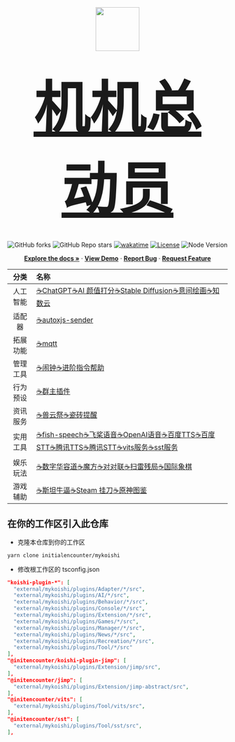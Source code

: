 <div align="center">
  <a href="https://github.com/initialencounter/mykoishi">
    <a href="https://koishi.chat/" target="_blank">
    <img  width="100rem" src="https://koishi.chat/logo.png">
    <h2><div style="font-size: 8rem"><strong>机机总动员</strong></div></h2>
  </a>
  </a>
  <br>
<img alt="GitHub forks" src="https://img.shields.io/github/forks/initialencounter/mykoishi?style=social">
<img alt="GitHub Repo stars" src="https://img.shields.io/github/stars/initialencounter/mykoishi?style=social">
<a href="https://wakatime.com/badge/user/1fad1c74-8ddd-4cac-bfa5-df629d13f085/project/2e8687b6-2874-4e88-8337-20eed806f673"><img src="https://wakatime.com/badge/user/1fad1c74-8ddd-4cac-bfa5-df629d13f085/project/2e8687b6-2874-4e88-8337-20eed806f673.svg" alt="wakatime"></a>
<a href="https://github.com/initialencounter/mykoishi/blob/master/LICENSE"><img src="https://img.shields.io/github/license/initialencounter/mykoishi" alt="License"></a>
<img src="https://img.shields.io/badge/NodeJs-20.8.0-blue" alt="Node Version"></a>
  <p align="center">
    <a href="https://github.com/initialencounter/mykoishi"><strong>Explore the docs »</strong></a>
     ·
    <a href="https://github.com/initialencounter/mykoishi"><strong>View Demo</strong></a>
    ·
    <a href="https://github.com/initialencounter/mykoishi/issues"><strong>Report Bug</strong></a>
    ·
    <a href="https://github.com/initialencounter/mykoishi/issues"><strong>Request Feature</strong></a>
  </p>

|   分类   | 名称    |
| :------: | :---- |
| 人工智能  | [☕ChatGPT](./plugins/AI/davinci-003/readme.md)[☕AI 颜值打分](./plugins/AI/facercg/readme.md)[☕Stable Diffusion](./plugins/AI/sd-taylor/readme.md)[☕意间绘画](./plugins/AI/arcadia/readme.md)[☕知数云](./plugins/AI/arcadia/readme.md) |
| 适配器 | [☕autoxjs-sender](./plugins/Adapter/autoxjs-sender/readme.md)|
| 拓展功能 | [☕mqtt](./plugins/Extension/mqtt/readme.md) |
| 管理工具 | [☕闹钟](./plugins/Manager/clock/readme.md)[☕进阶指令帮助](./plugins/Manager/help-pro/readme.md) |
| 行为预设 | [☕群主插件](./plugins/Behavior/specialtile/readme.md) |
| 资讯服务 | [☕兽云祭](./plugins/News/furbot/readme.md)[☕瓷砖提醒](./plugins/News/gh-tile/readme.md) |
| 实用工具 | [☕fish-speech](./plugins/Tool/fish-speech/readme.md)[☕飞桨语音](./plugins/Tool/paddlespeech/readme.md)[☕OpenAI语音](./plugins/Tool/whisper-asr/readme.md)[☕百度TTS](./plugins/Tool/baidu-tts/readme.md)[☕百度STT](./plugins/Tool/baidu-sst/readme.md)[☕腾讯TTS](./plugins/Tool/tencent-tts/readme.md)[☕腾讯STT](./plugins/Tool/tc-sst/readme.md)[☕vits服务](./plugins/Tool/vits/readme.md)[☕sst服务](./plugins/Tool/sst/readme.md) |
| 娱乐玩法 | [☕数字华容道](./plugins/Recreation/puzzle/readme.md)[☕魔方](./plugins/Recreation/cube/readme.md)[☕对对联](./plugins/Recreation/couplet/readme.md)[☕扫雷残局](./plugins/Recreation/minesweeper-ending/readme.md)[☕国际象棋](./plugins/Recreation/ichess/readme.md) ||
| 游戏辅助 | [☕斯坦牛逼](./plugins/Games/stnb/readme.md)[☕Steam 挂刀](./plugins/Games/steam-trading/readme.md)[☕原神图鉴](./plugins/Games/genshin-atlas/readme.md) |

</div>

## 在你的工作区引入此仓库

- 克隆本仓库到你的工作区

```shell
yarn clone initialencounter/mykoishi
```

- 修改根工作区的 tsconfig.json
```json
"koishi-plugin-*": [
  "external/mykoishi/plugins/Adapter/*/src",
  "external/mykoishi/plugins/AI/*/src",
  "external/mykoishi/plugins/Behavior/*/src",
  "external/mykoishi/plugins/Console/*/src",
  "external/mykoishi/plugins/Extension/*/src",
  "external/mykoishi/plugins/Games/*/src",
  "external/mykoishi/plugins/Manager/*/src",
  "external/mykoishi/plugins/News/*/src",
  "external/mykoishi/plugins/Recreation/*/src",
  "external/mykoishi/plugins/Tool/*/src"
],
"@initencounter/koishi-plugin-jimp": [
  "external/mykoishi/plugins/Extension/jimp/src",
],
"@initencounter/jimp": [
  "external/mykoishi/plugins/Extension/jimp-abstract/src",
],
"@initencounter/vits": [
  "external/mykoishi/plugins/Tool/vits/src",
],
"@initencounter/sst": [
  "external/mykoishi/plugins/Tool/sst/src",
],
```
